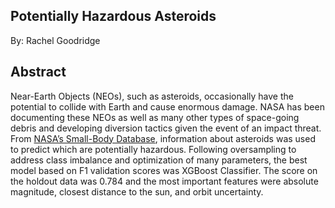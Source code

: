 ## Potentially Hazardous Asteroids
By: Rachel Goodridge

## Abstract
Near-Earth Objects (NEOs), such as asteroids, occasionally have the potential to collide with Earth and cause enormous damage. NASA has been documenting these NEOs as well as many other types of space-going debris and developing diversion tactics given the event of an impact threat. From [NASA’s Small-Body Database](https://ssd.jpl.nasa.gov/tools/sbdb_query.html), information about asteroids was used to predict which are potentially hazardous. Following oversampling to address class imbalance and optimization of many parameters, the best model based on F1 validation scores was XGBoost Classifier. The score on the holdout data was 0.784 and the most important features were absolute magnitude, closest distance to the sun, and orbit uncertainty.
